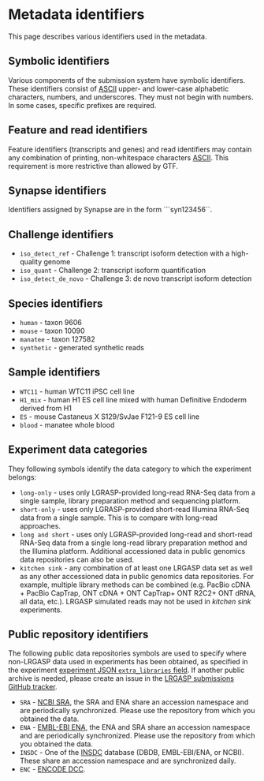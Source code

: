 # Metadata identifiers

This page describes various identifiers used in the metadata.

## Symbolic identifiers

Various components of the submission system have symbolic identifiers.  These identifiers consist of [ASCII](https://en.wikipedia.org/wiki/ASCII) upper- and lower-case alphabetic characters, numbers, and underscores.  They must not begin with numbers.  In some cases, specific prefixes are required.

## Feature and read identifiers

Feature identifiers (transcripts and genes) and read identifiers may contain any combination of printing, non-whitespace characters [ASCII](https://en.wikipedia.org/wiki/ASCII).  This requirement is more restrictive than allowed by GTF.

## Synapse identifiers

Identifiers assigned by Synapse are in the form ```syn123456``.

## Challenge identifiers

* ``iso_detect_ref`` - Challenge 1: transcript isoform detection with a high-quality genome
* ``iso_quant`` - Challenge 2: transcript isoform quantification
* ``iso_detect_de_novo`` - Challenge 3: de novo transcript isoform detection

## Species identifiers

* ``human`` - taxon 9606
* ``mouse`` - taxon 10090
* ``manatee`` - taxon 127582
* ``synthetic`` - generated synthetic reads

## Sample identifiers

* ``WTC11`` - human WTC11 iPSC cell line
* ``H1_mix`` - human H1 ES cell line mixed with human Definitive Endoderm derived from H1
* ``ES`` - mouse Castaneus X S129/SvJae F121-9 ES cell line
* ``blood`` - manatee whole blood

## Experiment data categories

They following symbols identify the data category to which the experiment belongs:

* ``long-only`` - uses only LGRASP-provided long-read RNA-Seq data from a single sample, library preparation method and sequencing platform.
* ``short-only`` - uses only LGRASP-provided short-read Illumina RNA-Seq data from a single sample. This is to compare with long-read  approaches.
* ``long and short`` - uses only LGRASP-provided long-read and short-read RNA-Seq data from a single long-read library preparation method and the Illumina platform. Additional accessioned data in public genomics data repositories can also be used.
* ``kitchen sink`` - any combination of at least one LRGASP data set as well as any other accessioned data in public genomics data repositories. For example, multiple library methods can be combined (e.g. PacBio cDNA + PacBio CapTrap, ONT cDNA + ONT CapTrap+ ONT R2C2+ ONT dRNA, all data, etc.).  LRGASP simulated reads may not be used in *kitchen sink* experiments.

## Public repository identifiers

The following public data repositories symbols are used to specify where non-LRGASP
data used in experiments has been obtained, as specified in the experiment
[experiment JSON ``extra_libraries`` field](metadata.md#experimentjson).
If another public archive is needed, please create an  issue in the
[LRGASP submissions GitHub tracker](https://github.com/LRGASP/lrgasp-submissions/issues).

* ``SRA`` - [NCBI SRA](https://www.ncbi.nlm.nih.gov/sra/), the SRA and ENA share an accession namespace and are periodically synchronized.  Please use the repository from which you obtained the data.
* ``ENA`` - [EMBL-EBI ENA](https://www.ebi.ac.uk/ena/), the ENA and SRA share an accession namespace and are periodically synchronized.  Please use the repository from which you obtained the data.
* ``INSDC`` - One of the [INSDC](http://www.insdc.org/) database (DBDB, EMBL-EBI/ENA, or NCBI).  These share an accession namespace and are synchronized daily.
* ``ENC`` - [ENCODE DCC](https://www.encodeproject.org/).

